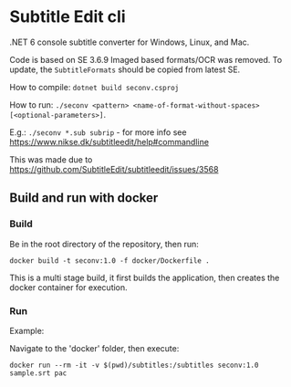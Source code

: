 # Subtitle Edit cli 

.NET 6 console subtitle converter for Windows, Linux, and Mac.

Code is based on SE 3.6.9
Imaged based formats/OCR was removed.
To update, the `SubtitleFormats` should be copied from latest SE.

How to compile: `dotnet build seconv.csproj`

How to run: `./seconv <pattern> <name-of-format-without-spaces> [<optional-parameters>]`.

E.g.: `./seconv *.sub subrip` - for more info see https://www.nikse.dk/subtitleedit/help#commandline

This was made due to https://github.com/SubtitleEdit/subtitleedit/issues/3568


## Build and run with docker

### Build

Be in the root directory of the repository, then run:    
```
docker build -t seconv:1.0 -f docker/Dockerfile .
```

This is a multi stage build, it first builds the application, then creates the docker container for execution. 

### Run

Example:

Navigate to the 'docker' folder, then execute:   
```
docker run --rm -it -v $(pwd)/subtitles:/subtitles seconv:1.0  sample.srt pac
```

